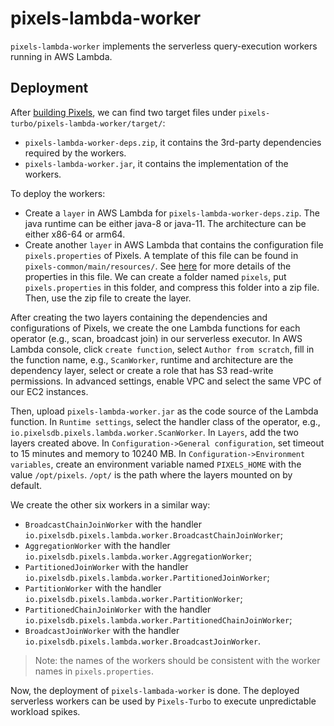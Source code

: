 # pixels-lambda-worker

`pixels-lambda-worker` implements the serverless query-execution workers running in AWS Lambda.

## Deployment

After [building Pixels](https://github.com/pixelsdb/pixels#build-pixels), we can find
two target files under `pixels-turbo/pixels-lambda-worker/target/`:
* `pixels-lambda-worker-deps.zip`, it contains the 3rd-party dependencies required by the workers.
* `pixels-lambda-worker.jar`, it contains the implementation of the workers.

To deploy the workers:
- Create a `layer` in AWS Lambda for `pixels-lambda-worker-deps.zip`. 
The java runtime can be either java-8 or java-11. The architecture can be either x86-64 or arm64.
- Create another `layer` in AWS Lambda that contains the configuration file `pixels.properties` of Pixels.
A template of this file can be found in `pixels-common/main/resources/`.
See [here](https://github.com/pixelsdb/pixels#build-pixels) for more details of the properties in this file.
We can create a folder named `pixels`, put `pixels.properties` in this folder, and compress
this folder into a zip file. Then, use the zip file to create the layer.

After creating the two layers containing the dependencies and configurations of Pixels, we create the
one Lambda functions for each operator (e.g., scan, broadcast join) in our serverless executor.
In AWS Lambda console, click `create function`, select `Author from scratch`, fill in the function name,
e.g., `ScanWorker`, runtime and architecture are the dependency layer, select or create a role that has
S3 read-write permissions.
In advanced settings, enable VPC and select the same VPC of our EC2 instances.

Then, upload `pixels-lambda-worker.jar` as the code source of the Lambda function.
In `Runtime settings`, select the handler class of the operator, e.g., `io.pixelsdb.pixels.lambda.worker.ScanWorker`.
In `Layers`, add the two layers created above.
In `Configuration->General configuration`, set timeout to 15 minutes and memory to 10240 MB.
In `Configuration->Environment variables`, create an environment variable named `PIXELS_HOME` with the value `/opt/pixels`.
`/opt/` is the path where the layers mounted on by default.

We create the other six workers in a similar way:
* `BroadcastChainJoinWorker` with the handler `io.pixelsdb.pixels.lambda.worker.BroadcastChainJoinWorker`;
* `AggregationWorker` with the handler `io.pixelsdb.pixels.lambda.worker.AggregationWorker`;
* `PartitionedJoinWorker` with the handler `io.pixelsdb.pixels.lambda.worker.PartitionedJoinWorker`;
* `PartitionWorker` with the handler `io.pixelsdb.pixels.lambda.worker.PartitionWorker`;
* `PartitionedChainJoinWorker` with the handler `io.pixelsdb.pixels.lambda.worker.PartitionedChainJoinWorker`;
* `BroadcastJoinWorker` with the handler `io.pixelsdb.pixels.lambda.worker.BroadcastJoinWorker`.

> Note: the names of the workers should be consistent with the worker names in `pixels.properties`.

Now, the deployment of `pixels-lambada-worker` is done. The deployed serverless workers can be used by `Pixels-Turbo` 
to execute unpredictable workload spikes.